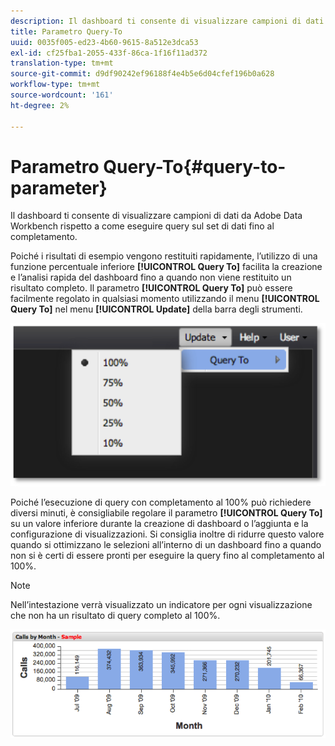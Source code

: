 ```yaml
---
description: Il dashboard ti consente di visualizzare campioni di dati da Adobe Data Workbench rispetto a come eseguire query sul set di dati fino al completamento.
title: Parametro Query-To
uuid: 0035f005-ed23-4b60-9615-8a512e3dca53
exl-id: cf25fba1-2055-433f-86ca-1f16f11ad372
translation-type: tm+mt
source-git-commit: d9df90242ef96188f4e4b5e6d04cfef196b0a628
workflow-type: tm+mt
source-wordcount: '161'
ht-degree: 2%

---
```


# Parametro Query-To{#query-to-parameter}

Il dashboard ti consente di visualizzare campioni di dati da Adobe Data Workbench rispetto a come eseguire query sul set di dati fino al completamento.

Poiché i risultati di esempio vengono restituiti rapidamente, l’utilizzo di una funzione percentuale inferiore **[!UICONTROL Query To]** facilita la creazione e l’analisi rapida del dashboard fino a quando non viene restituito un risultato completo. Il parametro **[!UICONTROL Query To]** può essere facilmente regolato in qualsiasi momento utilizzando il menu **[!UICONTROL Query To]** nel menu **[!UICONTROL Update]** della barra degli strumenti.

![](assets/query_to.png)

Poiché l’esecuzione di query con completamento al 100% può richiedere diversi minuti, è consigliabile regolare il parametro **[!UICONTROL Query To]** su un valore inferiore durante la creazione di dashboard o l’aggiunta e la configurazione di visualizzazioni. Si consiglia inoltre di ridurre questo valore quando si ottimizzano le selezioni all’interno di un dashboard fino a quando non si è certi di essere pronti per eseguire la query fino al completamento al 100%.

>[!NOTE]
>
>Nell’intestazione verrà visualizzato un indicatore per ogni visualizzazione che non ha un risultato di query completo al 100%.

![](assets/query_to2.png)
